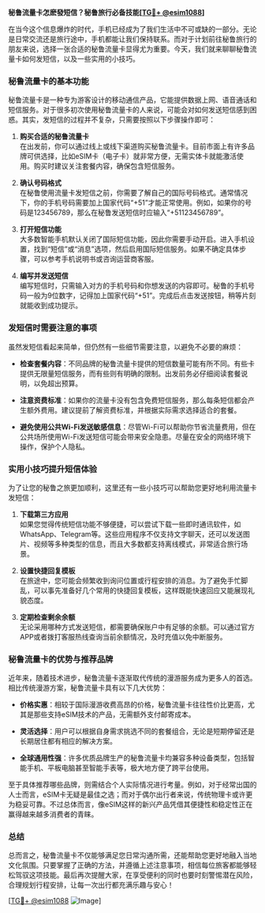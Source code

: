 **秘鲁流量卡怎麽發短信？秘鲁旅行必备技能[[TG💪+ @esim1088](https://t.me/s/esim1088)]**

在当今这个信息爆炸的时代，手机已经成为了我们生活中不可或缺的一部分。无论是日常交流还是旅行途中，手机都能让我们保持联系。而对于计划前往秘鲁旅行的朋友来说，选择一张合适的秘鲁流量卡显得尤为重要。今天，我们就来聊聊秘鲁流量卡如何发短信，以及一些实用的小技巧。

### 秘鲁流量卡的基本功能

秘鲁流量卡是一种专为游客设计的移动通信产品，它能提供数据上网、语音通话和短信服务。对于很多初次使用秘鲁流量卡的人来说，可能会对如何发送短信感到困惑。其实，发短信的过程并不复杂，只需要按照以下步骤操作即可：

1. **购买合适的秘鲁流量卡**  
   在出发前，你可以通过线上或线下渠道购买秘鲁流量卡。目前市面上有许多品牌可供选择，比如eSIM卡（电子卡）就非常方便，无需实体卡就能激活使用。购买时建议关注套餐内容，确保包含短信服务。

2. **确认号码格式**  
   在秘鲁使用流量卡发短信之前，你需要了解自己的国际号码格式。通常情况下，你的手机号码需要加上国家代码“+51”才能正常使用。例如，如果你的号码是123456789，那么在秘鲁发送短信时应输入“+51123456789”。

3. **打开短信功能**  
   大多数智能手机默认关闭了国际短信功能，因此你需要手动开启。进入手机设置，找到“短信”或“消息”选项，然后启用国际短信服务。如果不确定具体步骤，可以参考手机说明书或咨询运营商客服。

4. **编写并发送短信**  
   编写短信时，只需输入对方的手机号码和你想发送的内容即可。秘鲁的手机号码一般为9位数字，记得加上国家代码“+51”。完成后点击发送按钮，稍等片刻就能收到成功提示。

### 发短信时需要注意的事项

虽然发短信看起来简单，但仍然有一些细节需要注意，以避免不必要的麻烦：

- **检查套餐内容**：不同品牌的秘鲁流量卡提供的短信数量可能有所不同。有些卡提供无限量短信服务，而有些则有明确的限制。出发前务必仔细阅读套餐说明，以免超出预算。
  
- **注意资费标准**：如果你的流量卡没有包含免费短信服务，那么每条短信都会产生额外费用。建议提前了解资费标准，并根据实际需求选择适合的套餐。

- **避免使用公共Wi-Fi发送敏感信息**：尽管Wi-Fi可以帮助你节省流量费用，但在公共场所使用Wi-Fi发送短信可能会带来安全隐患。尽量在安全的网络环境下操作，保护个人隐私。

### 实用小技巧提升短信体验

为了让您的秘鲁之旅更加顺利，这里还有一些小技巧可以帮助您更好地利用流量卡发短信：

1. **下载第三方应用**  
   如果您觉得传统短信功能不够便捷，可以尝试下载一些即时通讯软件，如WhatsApp、Telegram等。这些应用程序不仅支持文字聊天，还可以发送图片、视频等多种类型的信息，而且大多数都支持离线模式，非常适合旅行场景。

2. **设置快捷回复模板**  
   在旅途中，您可能会频繁收到询问位置或行程安排的消息。为了避免手忙脚乱，可以事先准备好几个常用的快捷回复模板，这样既能快速回应又能展现礼貌态度。

3. **定期检查剩余余额**  
   无论采用哪种方式发送短信，都需要确保账户中有足够的余额。可以通过官方APP或者拨打客服热线查询当前余额情况，及时充值以免中断服务。

### 秘鲁流量卡的优势与推荐品牌

近年来，随着技术进步，秘鲁流量卡逐渐取代传统的漫游服务成为更多人的首选。相比传统漫游方案，秘鲁流量卡具有以下几大优势：

- **价格实惠**：相较于国际漫游收费高昂的价格，秘鲁流量卡往往性价比更高，尤其是那些支持eSIM技术的产品，无需额外支付邮寄成本。
  
- **灵活选择**：用户可以根据自身需求挑选不同的套餐组合，无论是短期停留还是长期居住都有相应的解决方案。

- **全球通用性强**：许多优质品牌生产的秘鲁流量卡均兼容多种设备类型，包括智能手机、平板电脑甚至智能手表等，极大地方便了跨平台使用。

至于具体推荐哪些品牌，则需结合个人实际情况进行考量。例如，对于经常出国的人士而言，eSIM卡无疑是最佳之选；而对于偶尔出行者来说，传统物理卡或许更为稳妥可靠。不过总体而言，像eSIM这样的新兴产品凭借其便捷性和稳定性正在赢得越来越多消费者的青睐。

### 总结

总而言之，秘鲁流量卡不仅能够满足您日常沟通所需，还能帮助您更好地融入当地文化氛围。只要掌握了正确的方法，并遵循上述注意事项，相信每位旅客都能够轻松驾驭这项技能。最后再次提醒大家，在享受便利的同时也要时刻警惕潜在风险，合理规划行程安排，让每一次出行都充满乐趣与安心！ 

[[TG💪+ @esim1088](https://t.me/s/esim1088) ![Image](https://i.postimg.cc/4NQfJmqS/Snipaste-2025-05-13-00-14-12.png)]